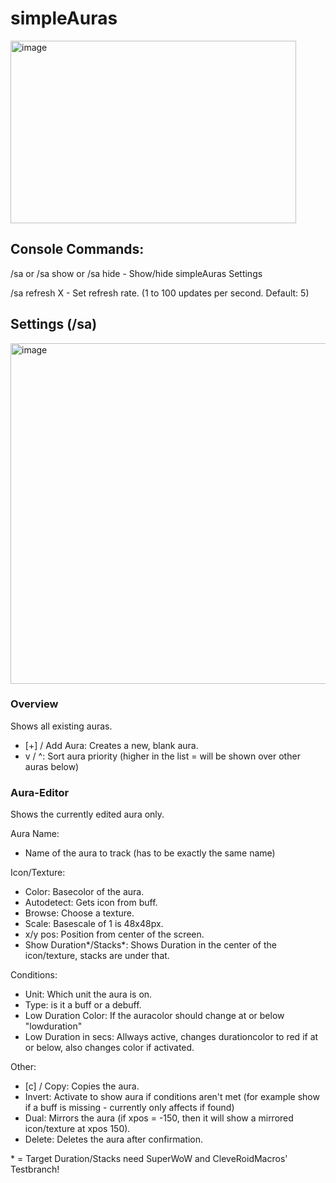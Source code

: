# simpleAuras


<img width="457" height="292" alt="image" src="https://github.com/user-attachments/assets/03f280cf-36ac-4139-ab03-1f26d70bf8ad" />


## Console Commands:
/sa or /sa show or /sa hide - Show/hide simpleAuras Settings

/sa refresh X - Set refresh rate. (1 to 100 updates per second. Default: 5)


## Settings (/sa)
<img width="825" height="545" alt="image" src="https://github.com/user-attachments/assets/5eebc24d-6924-4a5b-a83d-b9bde4a03c2f" />


### Overview
Shows all existing auras.

- [+] / Add Aura: Creates a new, blank aura.
- v / ^: Sort aura priority (higher in the list = will be shown over other auras below)


### Aura-Editor
Shows the currently edited aura only.

Aura Name:
- Name of the aura to track (has to be exactly the same name)


Icon/Texture:
- Color: Basecolor of the aura.
- Autodetect: Gets icon from buff.
- Browse: Choose a texture.
- Scale: Basescale of 1 is 48x48px.
- x/y pos: Position from center of the screen.
- Show Duration*/Stacks*: Shows Duration in the center of the icon/texture, stacks are under that.


Conditions:
- Unit: Which unit the aura is on.
- Type: is it a buff or a debuff.
- Low Duration Color: If the auracolor should change at or below "lowduration"
- Low Duration in secs: Allways active, changes durationcolor to red if at or below, also changes color if activated.


Other:
- [c] / Copy: Copies the aura.
- Invert: Activate to show aura if conditions aren't met (for example show if a buff is missing - currently only affects if found)
- Dual: Mirrors the aura (if xpos = -150, then it will show a mirrored icon/texture at xpos 150).
- Delete: Deletes the aura after confirmation.

\* = Target Duration/Stacks need SuperWoW and CleveRoidMacros' Testbranch!
